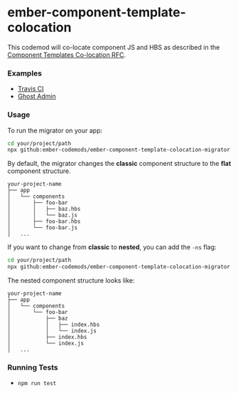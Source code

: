 # ember-component-template-colocation

This codemod will co-locate component JS and HBS as described in the [Component Templates Co-location RFC](https://emberjs.github.io/rfcs/0481-component-templates-co-location.html).

### Examples

 * [Travis CI](https://github.com/GavinJoyce/travis-web/pull/1)
 * [Ghost Admin](https://github.com/GavinJoyce/Ghost-Admin/pull/1)

### Usage

To run the migrator on your app:

```sh
cd your/project/path
npx github:ember-codemods/ember-component-template-colocation-migrator
```

By default, the migrator changes the **classic** component structure to the **flat** component structure.

```
your-project-name
├── app
│   └── components
│       ├── foo-bar
│       │   ├── baz.hbs
│       │   └── baz.js
│       ├── foo-bar.hbs
│       └── foo-bar.js
│   ...
```

If you want to change from **classic** to **nested**, you can add the `-ns` flag:

```sh
cd your/project/path
npx github:ember-codemods/ember-component-template-colocation-migrator -ns
```

The nested component structure looks like:

```
your-project-name
├── app
│   └── components
│       └── foo-bar
│           ├── baz
│           │   ├── index.hbs
│           │   └── index.js
│           ├── index.hbs
│           └── index.js
│   ...
```


### Running Tests

 * `npm run test`